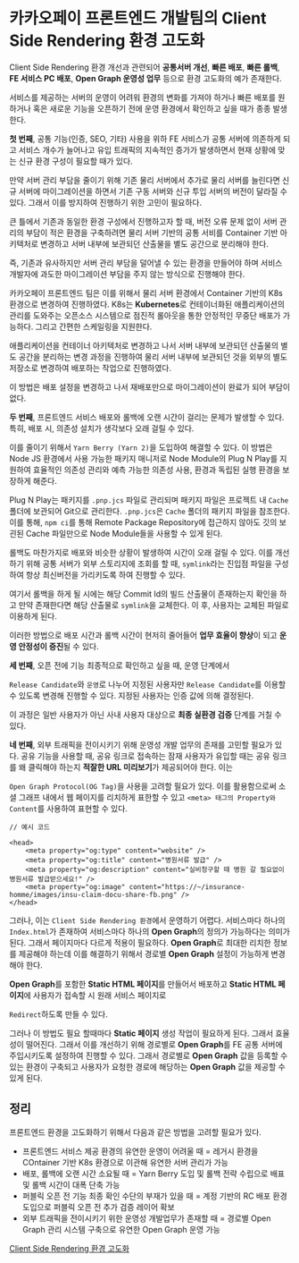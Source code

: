 # 카카오페이 프론트엔드 개발팀의 Client Side Rendering 환경 고도화
Client Side Rendering 환경 개선과 관련되어 <b>공통서버 개선</b>, <b>빠른 배포</b>, <b>빠른 롤백</b>, <b>FE 서비스 PC 배포</b>, <b>Open Graph 운영성 업무</b> 등으로 환경 고도화의 예가 존재한다.   

서비스를 제공하는 서버의 운영이 어려워 환경의 변화를 가져야 하거나 빠른 배포를 원하거나 혹은 새로운 기능을 오픈하기 전에 운영 환경에서 확인하고 싶을 때가 종종 발생한다.   

<b>첫 번째</b>, 공통 기능(인증, SEO, 기타) 사용을 위하 FE 서비스가 공통 서버에 의존하게 되고 서비스 개수가 늘어나고 유입 트래픽의 지속적인 증가가 발생하면서 현재 상황에 맞는 신규 환경 구성이 필요할 때가 있다.   

만약 서버 관리 부담을 줄이기 위해 기존 물리 서버에서 추가로 물리 서버를 늘린다면 신규 서버에 마이그레이션을 하면서 기존 구동 서버와 신규 투입 서버의 버전이 달라질 수 있다. 그래서 이를 방지하여 진행하기 위한 고민이 필요하다.   

큰 틀에서 기존과 동일한 환경 구성에서 진행하고자 할 때, 버전 오류 문제 없이 서버 관리의 부담이 적은 환경을 구축하려면 물리 서버 기반의 공통 서비를 Container 기반 아키텍처로 변경하고 서버 내부에 보관되던 산출물을 별도 공간으로 분리해야 한다.   

즉, 기존과 유사하지만 서버 관리 부담을 덜어낼 수 있는 환경을 만들어야 하며 서비스 개발자에 과도한 마이그레이션 부담을 주지 않는 방식으로 진행해야 한다.   

카카오페이 프론트엔드 팀은 이를 위해서 물리 서버 환경에서 Container 기반의 K8s 환경으로 변경하여 진행하였다. K8s는 <b>Kubernetes</b>로 컨테이너화된 애플리케이션의 관리를 도와주는 오픈소스 시스템으로 점진적 롤아웃을 통한 안정적인 무중단 배포가 가능하다. 그리고 간편한 스케일링을 지원한다.   

애플리케이션을 컨테이너 아키텍처로 변경하고 나서 서버 내부에 보관되던 산출물의 별도 공간을 분리하는 변경 과정을 진행하여 물리 서버 내부에 보관되던 것을 외부의 별도 저장소로 변경하여 배포하는 작업으로 진행하였다.   

이 방법은 배포 설정을 변경하고 나서 재배포만으로 마이그레이션이 완료가 되어 부담이 없다.   

<b>두 번째</b>, 프론트엔드 서비스 배포와 롤백에 오랜 시간이 걸리는 문제가 발생할 수 있다. 특히, 배포 시, 의존성 설치가 생각보다 오래 걸릴 수 있다.   

이를 줄이기 위해서 ```Yarn Berry (Yarn 2)```을 도입하여 해결할 수 있다. 이 방법은 Node JS 환경에서 사용 가능한 패키지 매니저로 Node Module의 Plug N Play를 지원하여 효율적인 의존성 관리와 예측 가능한 의존성 사용, 환경과 독립된 실행 환경을 보장하게 해준다.   

Plug N Play는 패키지를 ```.pnp.jcs``` 파일로 관리되며 패키지 파일은 프로젝트 내 ```Cache``` 폴더에 보관되어 Git으로 관리한다. ```.pnp.jcs```은 ```Cache``` 폴더의 패키지 파일을 참조한다. 이를 통해, ```npm ci```를 통해 Remote Package Repository에 접근하지 않아도 깃의 보괸된 Cache 파일만으로 Node Module들을 사용할 수 있게 된다.   

롤백도 마찬가지로 배포와 비슷한 상황이 발생하여 시간이 오래 걸릴 수 있다. 이를 개선하기 위해 공통 서버가 외부 스토리지에 조회를 할 때, ```symlink```라는 진입점 파일을 구성하여 항상 최신버전을 가리키도록 하여 진행할 수 있다.   

여기서 롤백을 하게 될 시에는 해당 Commit Id의 빌드 산출물이 존재하는지 확인을 하고 만약 존재한다면 해당 산출물로 ```symlink```을 교체한다. 이 후, 사용자는 교체된 파일로 이용하게 된다.   

이러한 방법으로 배포 시간과 롤백 시간이 현저히 줄어들어 <b>업무 효율이 향상</b>이 되고 <b>운영 안정성이 증진</b>될 수 있다.   

<b>세 번째</b>, 오픈 전에 기능 최종적으로 확인하고 싶을 때, 운영 단계에서 

```Release Candidate```와 ```운영```로 나누어 지정된 사용자만 ```Release Candidate```를 이용할 수 있도록 변경해 진행할 수 있다. 지정된 사용자는 인증 값에 의해 결정된다.   

이 과정은 일반 사용자가 아닌 사내 사용자 대상으로 <b>최종 실환경 검증</b> 단계를 거칠 수 있다.   

<b>네 번째</b>, 외부 트래픽을 전이시키기 위해 운영성 개발 업무의 존재를 고민할 필요가 있다. 공유 기능을 사용할 때, 공유 링크로 접속하는 잠재 사용자가 유입할 때는 공유 링크를 왜 클릭해야 하는지 <b>적잘한 URL 미리보기</b>가 제공되어야 한다. 이는 

```Open Graph Protocol(OG Tag)```을 사용을 고려할 필요가 있다. 이를 활용함으로써 소셜 그래프 내에서 웹 페이지를 리치하게 표한할 수 있고 ```<meta> 태그의 Property와 Content```를 사용하여 표현할 수 있다.   

```
// 예시 코드

<head>
    <meta property="og:type" content="website" />
    <meta property="og:title" content="병원서류 발급" />
    <meta property="og:description" content="실비청구할 때 병원 갈 필요없이 병원서류 발급받으세요!" />
    <meta property="og:image" content="https://~/insurance-homme/images/insu-claim-docu-share-fb.png" />
</head>
```

그러나, 이는 ```Client Side Rendering 환경```에서 운영하기 어렵다. 서비스마다 하나의 ```Index.html```가 존재하여 서비스마다 하나의 <b>Open Graph</b>의 정의가 가능하다는 의미가 된다. 그래서 페이지마다 다르게 적용이 필요하다. <b>Open Graph</b>로 최대한 리치한 정보를 제공해야 하는데 이를 해결하기 위해서 경로별 <b>Open Graph</b> 설정이 가능하게 변경해야 한다.   

<b>Open Graph</b>를 포함한 <b>Static HTML 페이지</b>를 만들어서 배포하고 <b>Static HTML 페이지</b>에 사용자가 접속할 시 원래 서비스 페이지로 

```Redirect```하도록 만들 수 있다.   

그러나 이 방법도 필요 할때마다 <b>Static 페이지</b> 생성 작업이 필요하게 된다. 그래서 효율성이 떨어진다. 그래서 이를 개선하기 위해 경로별로 <b>Open Graph</b>를 FE 공통 서버에 주입시키도록 설정하여 진행할 수 있다. 그래서 경로별로 <b>Open Graph</b> 값을 등록할 수 있는 환경이 구축되고 사용자가 요청한 경로에 해당하는 <b>Open Graph</b> 값을 제공할 수 있게 된다.   

## 정리
프론트엔드 환경을 고도화하기 위해서 다음과 같은 방법을 고려할 필요가 있다.   

* 프론트엔드 서비스 제공 환경의 유연한 운영이 어려울 때 = 레거시 환경을 COntainer 기반 K8s 환경으로 이관해 유연한 서버 관리가 가능
* 배포, 롤백에 오랜 시간 소요될 때 = Yarn Berry 도입 및 롤백 전략 수립으로 배표 및 롤백 시간이 대폭 단축 가능
* 퍼블릭 오픈 전 기능 최종 확인 수단의 부재가 있을 때 = 계정 기반의 RC 배포 환경 도입으로 퍼블릭 오픈 전 추가 검증 레이어 확보
* 외부 트래픽을 전이시키기 위한 운영성 개발업무가 존재할 때 = 경로별 Open Graph 관리 시스템 구축으로 유연한 Open Graph 운영 가능   

[Client Side Rendering 환경 고도화](https://if.kakao.com/2022/session/83)
